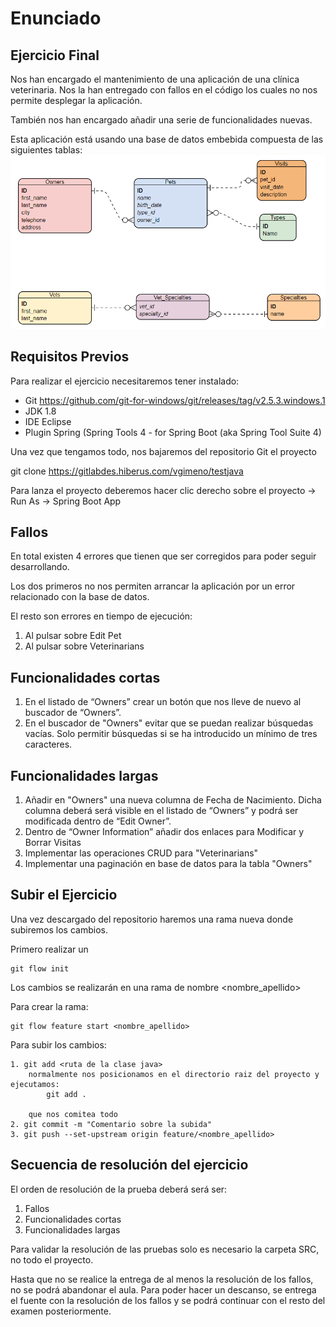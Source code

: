 # Enunciado
## Ejercicio Final
Nos han encargado el mantenimiento de una aplicación de una clínica veterinaria. Nos la han entregado con fallos en el código los cuales no nos permite desplegar la aplicación.

También nos han encargado añadir una serie de funcionalidades nuevas.

Esta aplicación está usando una base de datos embebida compuesta de las siguientes tablas: 
![Diagrama de ER](./er.png)
 
 
## Requisitos Previos
Para realizar el ejercicio necesitaremos tener instalado:

- Git https://github.com/git-for-windows/git/releases/tag/v2.5.3.windows.1
- JDK 1.8
- IDE Eclipse
- Plugin Spring (Spring Tools 4 - for Spring Boot (aka Spring Tool Suite 4)

Una vez que tengamos todo, nos bajaremos del repositorio Git el proyecto

git clone https://gitlabdes.hiberus.com/vgimeno/testjava

Para lanza el proyecto deberemos hacer clic derecho sobre el proyecto -> Run As -> Spring Boot App

## Fallos
En total existen 4 errores que tienen que ser corregidos para poder seguir desarrollando.

Los dos primeros no nos permiten arrancar la aplicación por un error relacionado con la base de datos.

El resto son errores en tiempo de ejecución:
1.	Al pulsar sobre Edit Pet
2.	Al pulsar sobre Veterinarians

## Funcionalidades cortas
1. En el listado de “Owners” crear un botón que nos lleve de nuevo al buscador de “Owners”. 
2. En el buscador de "Owners" evitar que se puedan realizar búsquedas vacías. Solo permitir búsquedas si se ha introducido un mínimo de tres caracteres.

## Funcionalidades largas
1. Añadir en "Owners" una nueva columna de Fecha de Nacimiento. Dicha columna deberá será visible en el listado de “Owners” y podrá ser modificada dentro de “Edit Owner”.
2. Dentro de “Owner Information” añadir dos enlaces para Modificar y Borrar Visitas
3. Implementar las operaciones CRUD para "Veterinarians"
4. Implementar una paginación en base de datos para la tabla "Owners"


## Subir el Ejercicio
Una vez descargado del repositorio haremos una rama nueva donde subiremos los cambios.

Primero realizar un

	git flow init

Los cambios se realizarán en una rama de nombre <nombre_apellido>

Para crear la rama:

	git flow feature start <nombre_apellido>

Para subir los cambios:

	1. git add <ruta de la clase java>
		normalmente nos posicionamos en el directorio raiz del proyecto y ejecutamos: 
			git add .
			
		que nos comitea todo	
	2. git commit -m "Comentario sobre la subida"
	3. git push --set-upstream origin feature/<nombre_apellido>

## Secuencia de resolución del ejercicio
El orden de resolución de la prueba deberá será ser:
1. Fallos
2. Funcionalidades cortas
3. Funcionalidades largas

Para validar la resolución de las pruebas solo es necesario la carpeta SRC, no todo el proyecto. 

Hasta que no se realice la entrega de al menos la resolución de los fallos, no se podrá abandonar el aula.
Para poder hacer un descanso, se entrega el fuente con la resolución de los fallos y se podrá continuar con el resto del examen posteriormente.

